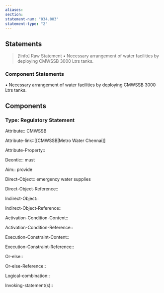 ```yaml
---
aliases: 
section: 
statement-num: "034.003"
statement-type: "2"
---
```

## Statements 
> [!info] Raw Statement
> • Necessary arrangement of water facilities by deploying CMWSSB 3000 Ltrs tanks. 
> 

### Component Statements
• Necessary arrangement of water facilities by deploying CMWSSB 3000 Ltrs tanks. 
## Components
### Type: Regulatory Statement
Attribute:: CMWSSB

Attribute-link::[[CMWSSB|Metro Water Chennai]]

Attribute-Property::


Deontic:: must


Aim:: provide


Direct-Object:: emergency water supplies

Direct-Object-Reference:: 


Indirect-Object::

Indirect-Object-Reference:: 


Activation-Condition-Content::

Activation-Condition-Reference:: 


Execution-Constraint-Content::

Execution-Constraint-Reference:: 


Or-else::

Or-else-Reference:: 


Logical-combination::


Invoking-statement(s)::
